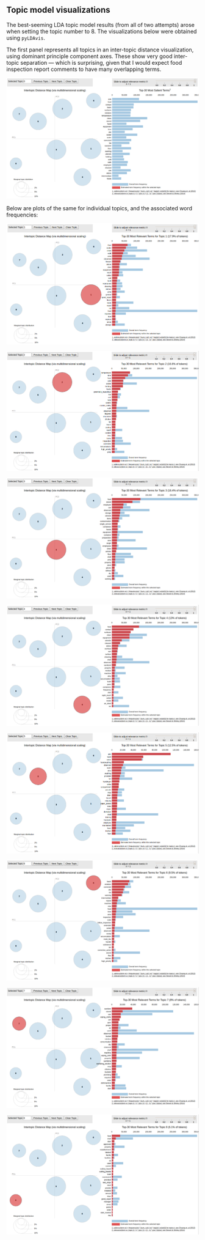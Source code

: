## Topic model visualizations

The best-seeming LDA topic model results (from all of two attempts) arose when setting the topic number to 8.
The visualizations below were obtained using `pyLDAvis`.

The first panel represents all topics in an inter-topic distance visualization, using dominant principle component axes.
These show very good inter-topic separation &mdash; which is surprising, given that I would expect food inspection report comments to have many overlapping terms.

![All topics, overall word frequencies](Topic0.png "All topics, overall word frequencies")

Below are plots of the same for individual topics, and the associated word frequencies:

![Topic 1, word frequencies](Topic1.png "Topic 1, word frequencies")


![Topic 2, word frequencies](Topic2.png "Topic 2, word frequencies")


![Topic 3, word frequencies](Topic3.png "Topic 3, word frequencies")


![Topic 4, word frequencies](Topic4.png "Topic 4, word frequencies")


![Topic 5, word frequencies](Topic5.png "Topic 5, word frequencies")


![Topic 6, word frequencies](Topic6.png "Topic 6, word frequencies")


![Topic 7, word frequencies](Topic7.png "Topic 7, word frequencies")


![Topic 8, word frequencies](Topic8.png "Topic 8, word frequencies")


